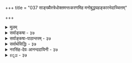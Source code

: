 +++
title = "037 साङ्ख्यैस्त्रेधोक्तमन्तःकरणमिह मनोबुद्ध्यहङ्कारभेदाच्चित्तम्"

+++
<details><summary>मूलम्</summary>

सांख्यैस्त्रेधोक्तमन्तःकरणमिह मनोबुद्ध्यहङ्कारभेदाच्चित्तं चान्ये चतुर्थं विदुरुभयमसत्तादृशश्रुत्यभावात् ।  
तत्तत्तत्त्वोक्तिमात्रं न हि करणभिदामाह कॢप्तिस्तु गुर्वी बुद्ध्याद्याख्या निरूढा क्वचिदिह मनसो वृत्तिवैचित्र्य(मात्रा)योगात् ॥ ३७ ॥
</details>

<details><summary>सर्वाङ्कषा - ३७</summary>

INE 

एकादशेन्द्रियेषु मनः अन्तःकरणमित्युच्यते । तत्र सांख्यादिप्रक्रियामनूद्य निराकरोति - सांख्यैरित्यादिना । **इह** = अन्तःकरणविषये सांख्यैः मनोबुद्ध्यहङ्कारभेदात् अन्तःकरणं त्रेधा उक्तम् । अन्ये पातञ्जलाः त्रिभिस्सह चित्तम् इति चतुर्थं च मिलित्वा अन्तःकरणं चतुर्विधमिति विदुः । उभयम् असत् न समीचीनम् । कुतः ? इत्यत्र – तादृशश्रुत्यभावादिति । अन्तःकरणचतुर्विधत्वबोधकसुस्पष्टश्रुत्यदर्शनादित्यर्थः। ननु प्रश्नोपनिषदि (4.8) सुवालोपनिषदि च (5 खं) मनोबुद्ध्यङ्कारचित्तानां निर्देशः वर्तते इति शङ्कायामाह - तत्तदित्यादि । तत्तत्तत्त्वानामूउक्तिमात्रम्, **करणभिदाम्** = अन्तः करणभेदंम् न ह्याह । नामनिर्देशमात्रात् अन्तःकरणत्वं तेषां न हि सिद्ध्येत् । मा अस्तु श्रुतिः, अध्यवसायहेतुतया बुद्धिम्, अभिमानहेतुतया अहङ्कारम्, संङ्कल्पहेतुतया मनः, चिन्तनहेतुतया चित्तं चानुमानेन साधयामः इत्यत्राह - क्लृप्तिस्तु गुर्वीति । 



[[80]]

[इन्द्रियनानात्वम् ] 

38. 

एकं तत्तत्प्रदेशप्रतिनियततया शक्तिभेदं प्रपन्नं 

देहव्यापीन्द्रियं चेत्, प्रथममिह भवेदागमेनैव बाधः । 

नो चेत्, स्यात् देहभेदप्रतिनियततया सर्वजन्तोः तदेकम्, 

भेदाम्नानादक्लृप्तेरपि न च भजते देह एवेन्द्रियत्वम् ॥38॥ 

... 

**क्लृप्तिः** =कल्पनम् अनुमानेन साधनं तु, **गुर्वी** = गौरवदोषग्रस्ता भवति । मानवबुद्धिस्तु सदा लाघवपक्षपातिनी । अतः अनुमानेन न तत्सिद्धिः । अन्यथा चिन्तनहेतुतया चित्तवत्, संशयादिहेतुतया अन्तः करणान्यनन्तानि भवेयुः । मनसैव तेषां निर्वाहे प्रकृतेऽपि तथैवास्तु । 'सर्वं मन एव' (बृ. 3-5 - 3 ) इति सर्वेषां मनोवृत्तिशेषरूपतायाः स्पष्टमुक्तेः । ' मनश्च बुद्धिश्च' (सुबा. ७) इति धीशब्दस्यापि तत्र श्रवणात्, बुद्धेः मनोभिन्नत्वात् मनोवृत्तिभेदरूपत्वं तेषां कथमित्यत्राह - बुद्ध्यादीति । **इह** = एतन्मते मनसः वृत्तिवैचित्र्यमात्रात् **बुद्ध्याद्याख्या** =बुद्ध्यादिसंज्ञा **निरूढा** = संकेतिता । सहकारिवैचित्र्यवशात् कार्यवैचित्र्यं लोके दृश्यत एव । तद्वन्मनस एव वृत्तिभेदा एते । अन्यथा सिद्धान्ते बुद्धिशब्दस्य धर्मभूतज्ञाने प्रसिद्धेः, धर्मभूतज्ञानमपि मनोवृत्तिरूपं वक्तव्यम् । न चेष्टापत्तिः; धर्मभूतज्ञानस्य जीवधर्मत्वाङ्गीकारात् ॥ 

ननु तर्हि मनोवृत्तौ कथं धीशब्दः इति चेत्; अयं धीशब्दः धर्मभूतज्ञानवाचिधीशब्दादन्य एवेत्यवगम्यताम् । अत्र प्रथमं ' तादृशश्रुत्यभावात्' इत्युक्तम् । अनन्तरं श्रुतौ प्रदर्शितायाम्, तस्य तात्पर्यमन्यत् इत्युक्तम् । एवञ्चानन्तरकालिकास्सर्वेऽपि विचाराः श्रुतिव्याख्यानभेदप्रत्युक्ता इत्ययमंशः मनसि सुदृढं स्थापनीयः । बुद्धेरध्यवसायहेतुत्वेऽपि, अहंकारस्याभिमानहेतुत्वेऽपि 'अन्तरिन्द्रियम्' इति संज्ञा तु मनस एव, नेतरयोरित्यभिप्रायेण वा तथोक्तमित्यवगन्तव्यम् । अतश्च बुद्धिचित्ताहंकाराणामनिन्द्रियत्वेऽप्यन्तःकरणत्वे न कश्चन विरोधः इति वा निर्वाह्यम् ॥ ३७ ॥
</details>


<details><summary>सर्वाङ्कषा-पाठान्तरम् - ३७</summary>

एकादशेन्द्रियेषु मनः अन्तः करणमित्युच्यते । तत्र सांख्यादिप्रक्रियामनूद्य निराकरोति - सांख्यै- रित्यादिना । इह = अन्तःकरणविषये सांख्यैः मनोबुद्ध्यहङ्कारभेदात्‌ अन्तःकरणं त्रेधा उक्तम्‌ । अन्ये पातञ्जलाः त्रिभिस्सह चित्तम्‌ इति चतुर्थं च मिलित्वा अन्तःकरणं चतुर्विधमिति विदुः । उभयम्‌ असत् न समीचीनम्‌ । कुतः? इत्यत्र - तादृशश्रुत्यभावादिति । अन्तःकरणचतुर्विधत्वबोधकसुस्पष्टश्रुत्यदर्शनादित्यर्थः । ननु प्रश्नोपनिषदि (४.८) सुवालोपनिषदि च (५ खं) मनोबुद्ध्यङ्कारचित्तानां निर्देशः वर्तते इति शङ्कायामाह - तत्तदित्यादि । तत्तत्तत्त्वानाम् उक्तिमात्रम्‌, करणभिदाम्‌ = अन्तःकरणभेदं न ह्याह । नामनिर्देशमात्रात्‌ अन्तःकरणत्वं तेषां न हि सिद्ध्येत्‌ । मा अस्तु श्रुतिः, अध्यवसायहेतुतया बुद्धिम्‌, अभिमानहेतुतया अहङ्कारम्‌, संङ्कल्पहेतुतया मनः, चिन्तनहेतुतया चित्तं चानुमानेन साधयामः इत्यत्राह - क्लृपिस्तु गुर्वीति ।   
क्लृपिः = कल्पनम्‌ अनुमानेन साधनं तु, गुर्वी ­= गौरवदोषग्रस्ता भवति । मानवबुद्धिस्तु सदा लाघवपक्षपातिनी । अतः अनुमानेन न तत्सिद्धिः । अन्यथा चिन्तनहेतुतया चित्तवत्‌, संशयादिहेतुतया अन्तःकरणान्यनन्तानि भवेयुः । मनसैव तेषां निर्वाहे प्रकृतेऽपि तथैवास्तु । 'सर्वं मन एव' (बृ.३-५-३) इति सर्वेषां मनोवृत्तिशेषरूपतायाः स्पष्टमुक्तेः । 'मनश्चः...बुद्धिश्च' (सुबा.७) इति धीशब्दस्यापि तत्र श्रवणात्‌, बुद्धेः मनोभिन्नत्वात्‌ मनोवृत्तिभेदरूपत्वं तेषां कथमित्यत्राह - बुद्ध्यादीति । इह एतन्मते मनसः वृत्तिवैचित्र्यमात्रात्‌ बुद्ध्याद्याख्या = बुद्ध्यादिसंज्ञा निरूढा = संकेतिता । सहकारिवैचित्र्यवशात्‌ कार्यवैचित्र्यं लोके दृश्यत एव । तद्वन्मनस एव वृत्तिभेदा एते । अन्यथा सिद्धान्ते बुद्धिशब्दस्य धर्मभूतज्ञाने प्रसिद्धेः, धर्मभूतज्ञानमपि मनोवृक्तिरूपं वक्तव्यम्‌ । न चेष्टापत्तिः; धर्मभूतज्ञानस्य जीवधर्मत्वाङ्गीकारात्‌ ॥   
ननु तर्हि मनोवृत्तौ कथं धीशब्दः इति चेत्‌; अयं धीशब्दः धर्मभूतज्ञानवाचिधीशब्दादन्य एवेत्यवगम्यताम्‌ । अत्र प्रथमं 'तादृश्रुत्यभावात्‌' इत्युक्तम्‌ । अनन्तरं श्रुतौ प्रदर्शितायाम्‌, तस्य तात्पर्यमन्यत्‌ इत्युक्तम्‌ । एवञ्चानन्तरकालिकास्सर्वेऽपि विचाराः श्रुतिव्याख्यानभेदप्रत्युक्ता इत्ययमंशः मनसि सुदृढं स्थापनीयः । बुद्धेरध्यवसायहेतुत्वेऽपि, अहंकारस्याभिमानहेतुत्वेऽपि 'अन्तरिन्द्रियम्‌' इति संज्ञा तु मनस एव, नेतरयोरित्यभिप्रायेण वा तथोक्तमित्यवगन्तव्यम्‌ । अतश्च बुद्धिचित्ताहंकाराणामनिन्द्रियत्वेऽप्यन्तःकरणत्वे न कश्चन विरोधः इति वा निर्वाह्यम्‌ ॥ ३७ ॥
</details>


<details><summary>सर्वार्थसिद्धिः - ३७</summary>

उक्तेष्विन्द्रियेषु एकमेवान्तःकरणमिति तत्त्वम् । सांख्यास्त्वाहुः - "करणं त्रयोदशविधम् ; "अन्तःकरणं त्रिविधं दशधा बाह्यं त्रयस्य विषयाख्यम् इति । अन्ये तु चित्ताख्यमप्यन्तःकरणमन्यदाहुः । तदनुभाषते - सांख्यैरिति ॥ तदिदं मतद्वयं निष्प्रमाणकमित्याह - उभयमसदिति । कथमित्यत्र श्रुत्या कल्पनया वा तत्सिद्धिरिति विकल्पे प्रथमस्यासिद्धिमाह - तादृशेति । ननु तान्यपि त्रीणि सुबालोपनिषदि पृथिव्यादितत्त्वपङ्क्तौ मनसोऽनन्तरं पठ्यन्त इत्यत्राह - तत्तदिति । अयं - भावः - न हि तत्त्वपङ्क्तिपाठमात्रान्मनस्सहपाठमात्राद्वा करणत्वं सिध्येत् ; तथा सत्यव्यक्तादीनामपि तत्प्रसङ्गात् इति । द्वितीयं दूषयति - कॢप्तिरिति । एकस्यैव हि मनसः स्मृत्यनुभवभेदेन वा संकल्पविकल्पभेदेन वा वृत्तिभेदमन्येऽप्याहुः । श्रूयते च "कामस्संकल्प इत्यादौ "एतत्सर्वं मन एवेति । अत्र "आयुर्धृतमित्यादिवत्सामानाधिकरण्यम् । पुरुषधर्मा एव हि वस्तुतः कामादयोऽध्यवसायादयश्च । तदिह पुरुषबुद्धिभेदनियतसामग्रीभेदव्यवस्थितं वृत्तिभेदमात्रं न करणभेदकल्पकमिति भावः । ननु "चक्षुश्च द्रष्टव्यं च नारायण" इत्यादिना पञ्चज्ञानेन्द्रियाण्युक्त्वा "मनश्च मन्तव्यं च नारायणः, बुद्धिश्च बोद्धव्यं च नारायणः, अहङ्कारोऽहङ्कर्तव्यं च नारायणः, चित्तं च चेतव्यं च नारायण" इत्याम्नातम् । अनन्तरं चैवं कर्मेन्द्रियाण्यधीतानि । अतः करणगणमध्यपाठादग्र्यप्रायनयेन बुद्ध्यादीन्यपि करणानि स्युरित्यत्राह -बुद्ध्याद्याख्येति । तथा च भाष्यम् - "अध्यवसायाभिमानचिन्तावृत्तिभेदान्मन एव बुद्ध्यहङ्कार-चित्तशब्दैर्व्यपदिश्यते" इति । अतस्तत्त्ववर्गमध्ये मनोनन्तरं बुद्ध्यादिचित्तान्तपाठोऽपि मनस एव हि वृत्तिभेदविशिष्टस्येति नेतुं शक्यम् । न च चित्तं नाम तत्त्वान्तरं सृष्टिप्रलयप्रकरणेषु पठ्यते । "अयमेव त्वहङ्कार उत्कृष्टजनावमानहेतुरित्यादिप्रथमसूत्रभाष्यमहमर्थहेयत्वनिरासपरतयाऽन्यार्थम् ; अन्वारुह्याप्युपपत्तेः । अनुग्राहकत्वमात्रेण परम्परया वा गर्वहेतुत्वोक्तेरविरोधादिति ॥ ३७ ॥ इत्यन्तःकरणवैविध्यभङ्गः ॥
</details>


<details><summary>नरसिंह-देवः आनन्ददायिनी - ३७</summary>

प्रासङ्गिकीं संगतिं दर्शयति - उक्तेष्विति । विप्रतिपत्तिं दर्शयति - सांख्यास्त्विति । 'करणं त्रयोदशविधम्' इति सांख्यसप्ततिश्लोके बाह्याभ्यन्तरविभागाभावेऽपि बाह्यानां दशत्वे शेषाणामान्तरत्वं सिध्यतीति भावः । विशेषतोऽपि तत्रैवोक्तमिति दर्शयति - अन्तः करणमिति । वाचस्पतिनेत्थं व्याख्यातं - 'अन्तःकरणं महदहङ्कारमनोभेदेन त्रिविधम् । दशविधमपि बाह्यमिन्द्रियं त्रयस्यान्तःकरणस्य विषयाख्यं - बुद्धीन्द्रियं आलोचनेन कर्मेन्द्रियं स्वव्यापारेण संकल्पाभिमानाध्यवसायेषु विषयमाख्याति द्वारीभवतीत्यर्थः । अन्ये त्विति - मायिमतानुसारिणा इत्यर्थः । असिद्ध्यभावमाशङ्कते - नन्विति । प्रतिज्ञामात्रं न साधकमित्यत्राह - अयं भाव इति । तथा सतीति - व्यभिचारान्न साधकमिति भावः । द्वितीयमिति - वृत्तिभेदमादायान्यथासिद्धो व्यपदेशभेदो न साधक इति भावः । ननु मन(सो)सि वृत्तिभेदोऽप्यसिद्धः कलय इति कल्प्यत्वाविशेषात् कारणभेद एव कल्प्यतामित्यत्राह - एकस्यैव हीति । सांख्या अपि एकस्यैव मनसो वृत्तिभेदेन चित्तं मन इति व्यपदेशभेदं निर्वहन्तीत्यर्थः । सकल्पः - कर्तव्यताध्यवसायः । विकल्पः - अयमिति निश्चयः । न च विनिगमकाभाव इत्यत्राह - श्रूयते चेति । एकस्यैव मनसो बाह्यवृत्तय इति सिद्धा इत्यर्थः । चकारेण 'पञ्चवृत्तिर्मनोवद्व्यपदिश्यते' इति प्राणविषयसूत्रसिद्धत्वं चाभिप्रेतम् । ननु भवन्मते कामादीनामात्मधर्मत्वात् म(नसि श्रूयन्त इत्ययुक्तं?)नोवृत्तित्वं कथम्? तथा सति करणस्यैवात्मत्वप्रसङ्गः । कथं वा तेषां भेदव्यपदेशनिमित्तत्वं चेत्यत्राह - अत्रेति । तथा च तद्गतत्वाभावेऽपि तत्सामानाधिकरण्यनिर्देशः तद्भेदव्यपदेशनिमित्तत्वं च संभवतीत्यर्थः । ननु पूर्वतन्त्रे स्थानप्रकरणयोर्बलाबलविचारेऽपि इष्टिसोमात्मकराजसूयान्तर्गताभिषेचनीयनामकसोमयागसन्निधौ विदेवनादयस्समाम्नाताः । ते किं सर्वस्य गजसूयस्याङ्गं उताभिषेचनीयस्येति संशय्य सन्निधि (वशा) बलादभिषेचनीयस्याङ्गमिति पूर्वपक्षयित्वा श्रुत्यादिविहिताङ्गसंदेशाद्राजसूयाङ्गत्वम्? पवित्रादारभ्य क्षत्रस्य धृतिं यावत् अङ्गविधिषु प्रायेण 'राजसूयाय ह्येना उत्पुनाति' इति राजसूयप्रकरणानुवृत्तिसत्त्वादिति राद्धान्तितम्; तन्न्यायेन संदेशात् करणत्वबुद्ध्यनुवृत्तेः करणत्वमिति शङ्कते - नन्विति । अग्र्यप्रायेति - अग्र्या(ग्र्यप्राया) णां बहुत्वे तन्मध्यगतस्याप्यग्र्यत्वबुद्धिविषयत्वम् । तथा करणमध्यपाठात् करणत्वनिश्चय इत्यर्थः । अपसिद्धान्तं वारयति - तथा च भाष्यमिति । त(अ)त्र युक्तमाकाङ्क्षानुवृत्तिस्तद्बलाद्राजसूयाङ्गत्वं च राजसूयशब्दस्य तदङ्गत्वाकाङ्क्षोद्बोधकस्य सत्त्वात्; न चात्र करणत्वोद्बोधकमस्ति! न च करणमध्यसंदंशात्करणत्वम्! इन्द्रियमध्यसंदंशात् बाह्यमध्यसंदंशाच्च बाह्येन्द्रियत्वस्यापि प्रसङ्गात् । न चेन्द्रियत्वादौ बाधकमस्तीति चेत्; करणत्वेऽपि समानम् । नचेन्द्रियत्वमप्यस्त्विति वाच्यम्; अपसिद्धान्तात् । 'इन्द्रियाणि दशैकं चं' इत्यादिविरोधात् । किंच स्थानप्रकरणाभ्यां लिङ्गं बलीय इति सिद्धान्तितम् । तथा च प्रकृतित्वरूपलिङ्गात् अग्र्यप्रायरूपस्थानसंदंशन्यायरूपप्रकरणयोर्बाधात् न करणत्वनिश्चय इत्यर्थः । अभिमानः - अहं कर्तेति बुद्धिः । अत इति - ननु 'संज्ञाचोत्पत्तिसंयोगात्' इत्यधिकरणविरोधः; तथा हि - ज्योतिष्टोमप्रकरणे श्रूयते अथैष ज्योतिः अथैष विश्वज्योतिः अथैष सर्वज्योतिः एतेन सहस्रदक्षिणेन यजेत' इति । तत्रैतच्छब्दपरामृष्टानां ज्योतिरादिशब्दानां योजना सामानाधिकरण्याद्यागनामत्वं तावत्सिद्धम् । तत्र प्रकृतमेव ज्योति(ष्टोमज्योति)रादिशब्दैरनूद्य सहस्रदक्षिणारूपगुणो विधीयत इति पूर्वपक्षयित्वा नामान्तरश्रुतौ तावदर्थभेदः प्रतीयते संज्ञाभेदस्यार्थभेदकत्वात् प्रकृतात् ज्योतिष्टोमाद्भेद उक्तः । तथा शब्दान्तराधिकरणे(ऽपि)च यजति ददाति जुहोतीति शब्दभेदात् भेद उक्त इति तन्न्यायेनात्रापि भेदस्स्यादिति चेत्; अत्राहुः तावत् संज्ञाभेदस्योक्ताधिकरणन्यायेन भेदकत्वं बलवता बाधकेन बाधितत्वात् । तदुक्तं तदधिकरणराद्धान्ते -  
करणानां तादधीन्यकथनानन्तरं ज्ञानस्य तथात्वकथनमिति । न च द्रव्यप्रकरणविरोधः! ज्ञानस्यापीन्द्रियादिवत् अवस्थाविशेषाश्रयद्रव्यत्वादित्याहुः । ननु वृत्तिभेदमादाय कथञ्चिन्नयने को हेतुरित्यत्राह - चित्तं नामेति । अन्यथा सृष्टिप्रलयप्रकरणेषु पृथिव्यादिवत् पाठप्रसङ्ग इति भावः । न च 'इन्द्रियाणि तन्मात्रेष्विति मनसो यथा पाठः तथा स एव बुद्ध्यादेः पाठोऽस्तु । किञ्च महदहङ्कारयोरेव बुद्ध्यहङ्कारत्वात् 'प्रकृतेर्महान् महतोऽहङ्कारः' इति तयोः पाठो दृश्यत इति शङ्क्यम्! तैर्बुद्ध्यादेरिन्द्रियत्वानभ्युपगमात्; तदतिरिक्तत्वे पाठाभावात्; 'इन्द्रियाणि दशैकं च' 'चक्षुश्श्रोत्रम्' इति विशेषकीर्तनात् । कीर्तितयोर्महदहङ्कारयोश्च सद्वारकाद्वारकतयेन्द्रियजनकयोः करणत्वाभावाच्चेति भावः । ननु बुद्ध्यादीनामिन्द्रियमध्ये पाठो व्यर्थः मनः पाठमात्रेणाऽपि चरितार्थत्वात् इति चेत्; अत्राहुः - सर्वेन्द्रियप्रधानस्यापि मनसस्सर्वावस्थायामपि तादधीन्यसिद्ध्यर्थं बुद्ध्यहङ्कारवृत्तिविशिष्टस्य वा सर्वत्र प्रवृत्तिप्रयोजकतया प्राधान्यद्योतनार्थं त्रेधा कथनमिति । अन्ये तु प्रकरणस्य तादधीन्यमुखेन स्वातन्त्र्यभ्रमनिवृत्तिपरत्वात् न भेदेन कथनवैयर्थ्यं द्रष्टव्यम् । बोद्धव्याहङ्कर्तव्यानां भेदाभावेऽपि पृथगुक्तेरिव किञ्चिद्विशेषमादायापि स्वातन्त्र्यबुद्धिनिरासः फलमित्याहुः । ननु अयमेव त्वहङ्कार इति भाष्ये अहङ्कारस्य उत्कृष्टजनावमानरूपप्रवृत्तिकरणत्वोक्तेः मनोऽतिरिक्तमप्यन्तःकरणमभिमतमित्यत्राह -अयमेव त्विति ।  
बलवद्बाधकाच्चासावन्यथात्वं प्रपद्यते ।  
इति । प्रकृते च एकादशत्ववचनानि बाधकानि । नापि शब्दाधिकरणन्यायः! वेदनध्यानोपासनानां भेदप्रसङ्गात् । आहवनीयादिशब्दानां पशुच्छागादिशब्दानां हविःपुरोडाशादिशब्दानामपि भेदकत्वापत्त्या बहुदोषप्रसङ्गात् । तस्मादत्रापि बाधकाभावे भेदकत्वं वाच्यम् । बाधककरं चात्रोक्तमेवेति । केचित्तु - तेषां भेदोऽस्तु नाम! नच करणत्वमपि! तत्साधकाभावात् । अत एव न शब्दान्तराधिकरणविरोधोऽपि । न च भाष्यमूलयोर्विरोधः! इन्द्रियत्वं करणत्वं चाभ्युपेत्य प्रवृत्तेः । न च करणमध्ये पाठात् करणत्वप्रसक्तिः! अनुवादसन्निधेरकिञ्चित्करत्वात् । पुरोवादे महतोऽहङ्कारस्य च तत्वान्तरोपादानतया करणत्वेन्द्रियत्वाभावात् । अत एवाङ्गत्वाभावनिश्चयाद्दर्शपूर्णमासाभ्यामिष्ट्वा सोमेनयजेतेत्यत्र कालार्थस्संयोगो नाङ्गाङ्गिभावार्थ इत्युक्तम् । महदाद्यतिरिक्तपरत्वे तु तत्वाधिक्यप्रसङ्गः । ज्ञानादिपरत्वेनान्यथासिद्धिश्च । अहङ्कार शब्दोऽपि ज्ञानपर एव बुद्धिशब्दसन्निधानात् । युक्तं च तथा ज्ञानकरणानां तादधीन्यकथनानन्तरं ज्ञानस्य तथात्वकथनमिति । न च द्रव्यप्रकरणविरोधः! ज्ञानस्यापीन्द्रियादिवत् अवस्थाविशेषाश्रयद्रव्यत्वादित्याहुः । ननु वृत्तिभेदमादाय कथञ्चिन्नयने को हेतुरित्यत्राह - चित्तं नामेति । अन्यथा सृष्टिप्रलयप्रकरणेषु पृथिव्यादिवत् पाठप्रसङ्ग इति भावः । न च 'इन्द्रियाणि तन्मात्रेष्विति मनसो यथा पाठः तथा स एव बुद्ध्यादेः पाठोऽस्तु । किञ्च महदहङ्कारयोरेव बुद्ध्यहङ्कारत्वात् 'प्रकृतेर्महान् महतोऽहङ्कारः' इति तयोः पाठो दृश्यत इति शङ्क्यम्! तैर्बुद्ध्यादेरिन्द्रियत्वानभ्युपगमात्; तदतिरिक्तत्वे पाठाभावात्; 'इन्द्रियाणि दशैकं च' 'चक्षुश्श्रोत्रम्' इति विशेषकीर्तनात् । कीर्तितयोर्महदहङ्कारयोश्च सद्वारकाद्वारकतयेन्द्रियजनकयोः करणत्वाभावाच्चेति भावः । ननु बुद्ध्यादीनामिन्द्रियमध्ये पाठो व्यर्थः मनः पाठमात्रेणाऽपि चरितार्थत्वात् इति चेत्; अत्राहुः - सर्वेन्द्रियप्रधानस्यापि मनसस्सर्वावस्थायामपि तादधीन्यसिद्ध्यर्थं बुद्ध्यहङ्कारवृत्तिविशिष्टस्य वा सर्वत्र प्रवृत्तिप्रयोजकतया प्राधान्यद्योतनार्थं त्रेधा कथनमिति । अन्ये तु प्रकरणस्य तादधीन्यमुखेन स्वातन्त्र्यभ्रमनिवृत्तिपरत्वात् न भेदेन कथनवैयर्थ्यं द्रष्टव्यम् । बोद्धव्याहङ्कर्तव्यानां भेदाभावेऽपि पृथगुक्तेरिव किञ्चिद्विशेषमादायापि स्वातन्त्र्यबुद्धिनिरासः फलमित्याहुः । ननु अयमेव त्वहङ्कार इति भाष्ये अहङ्कारस्य उत्कृष्टजनावमानरूपप्रवृत्तिकरणत्वोक्तेः मनोऽतिरिक्तमप्यन्तःकरणमभिमतमित्यत्राह -अयमेव त्विति । अन्यार्थं - बुद्धिविशेषहेयत्वपरमित्यर्थः । तत्र हेतुः - अन्वारुह्येति । उपपत्तेरिति । अहमर्थात्म(त्व) समर्थनस्योपपत्तेरित्यर्थः । ननु अहङ्कारस्यानर्थहेतुबुद्धिविशेषहेतुत्वाभावे कथं तत्त्याज्यतापरत्वं वचनस्येत्यत्राह - अनुग्राहकत्वेति । तथा च तावन्मात्रेण अञ्जनादिवत् न करणत्वं सिध्यतीति भावः ॥ ३७ ॥  
 अन्तःकरणवैविध्यभङ्गः
</details>


<details><summary>ಕನ್ನಡ - ३७</summary>

37

[वनस्सु ऒन्दे अन्तःकरण]

51

साङ्ख्यधोक्तमनःकरणमिह मनोबुद्ध हङ्कारभेपात् चित्तं चा चतुर्थ० विदुरुभयमसत्तादृशश्रुत्यभावात् । मात्रं न हि करणभिदामाह कृप्तिस्तु गुर्वि बुद्धाद्याख्या निरूढा क्वचिदिह मनसोवृत्ति वैचित्र

\-

38-

[एकेन्द्रियवाद खण्डनॆ]

go

बाहेन्द्रिय विचारवन्नु मुगिसि अन्तरिन्द्रिय विचारवन्नु माडु तारॆ- साङ्ख्यॆ इह मनोबुद्धहङ्कारभेदात् अन्तःकरणं श्रीधा उक्तं-साङ्ख्यरिन्द मनस्सु, बुद्धि, अहङ्कार ऎम्ब प्रभेद दिन्द अन्तःकरण मूरु प्रकारवागि हेळल्पट्टिदॆ. अन्य चतुर्थ चिं च-बेरॆ कॆल योग सिद्धान्तदवरु नाल्कनेयदाद चित्र ऎम्ब अन्तःकरणवन्नु ऒप्पुवरु. तादृशश्रुत्यभावात् तदुभयं असत् अन्तह श्रुति इल्लदिरुवुदरिन्द आ ऎरडु वादवू सरियल्ल. तत्तत्व

मात्रं करणभिदां न हि आह 'मनश्च मन्तव्यं च नारायणः, चित्तं च चेतयितव्यञ्च नारायणः' इत्यादिगळल्लि भिन्नवाद तत्त्वगळन्नु हेळिद मात्रक्कॆ भिन्न भिन्नवाद अन्तःकरणगळन्नु हेळुत्तिल्ल. कृस्तिस्तु गुर्वि-युक्तियिन्द साधिसिदरॆ गौरव दोष बरुवुदु.

सुबालोपनिषत्तिन वाक्यगळिगॆ तात्पर्यवन्नु हेळुत्तारॆ क्वचित् मनसः वृत्ति वैचित्र मात्रात् बुद्धा ब्याख्या निरूढा कॆलवु उपनिषत्तुगळल्लि मनस्सिन स्थितिविशेष मात्रदिन्द बुद्दि, चित्र इत्यादि हॆसरुगळु रूढियल्लि बन्दिवॆ.

“कामः सङ्कल्प विचिकित्सा श्रद्धा' इत्यादिगळल्लि मनस्सिन अनेक विध अवस्थॆगळन्नु हेळि 'सर्वं मन एव' इवॆल्लवू मनस्से ऎन्दु हेळिदॆ. आद्दरिन्द बुद्धि, अभिमान, चित्र इत्यादिगळू मनस्सिन वृत्ति विशेषगळे हॊरतु प्रत्येक अन्तःकरणवल्ल. मनक्कॊन्दे अन्तःकरण ॥ ३७ ।
</details>
